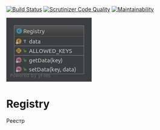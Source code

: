 [![Build Status](https://travis-ci.org/Jagepard/PhpDesignPatterns-Registry.svg?branch=master)](https://travis-ci.org/Jagepard/PhpDesignPatterns-Registry)
[![Scrutinizer Code Quality](https://scrutinizer-ci.com/g/Jagepard/PhpDesignPatterns-Registry/badges/quality-score.png?b=master)](https://scrutinizer-ci.com/g/Jagepard/PhpDesignPatterns-Registry/?branch=master)
[![Maintainability](https://api.codeclimate.com/v1/badges/7a6e4faef5f3bedee182/maintainability)](https://codeclimate.com/github/Jagepard/PhpDesignPatterns-Registry/maintainability)

![Registry](https://github.com/Jagepard/PhpDesignPatterns-Registry/blob/master/Registry.png?raw=true "Registry")


# Registry
Реестр 
